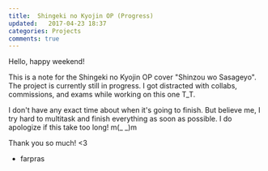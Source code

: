 ```yaml
---
title:  Shingeki no Kyojin OP (Progress)
updated:   2017-04-23 18:37
categories: Projects
comments: true
---
```


Hello, happy weekend!

This is a note for the Shingeki no Kyojin OP cover "Shinzou wo Sasageyo". The project is currently still in progress. I got distracted with collabs, commissions, and exams while working on this one T_T.

I don't have any exact time about when it's going to finish. But believe me, I try hard to multitask and finish everything as soon as possible. I do apologize if this take too long! m(_ _)m

Thank you so much! <3
- farpras